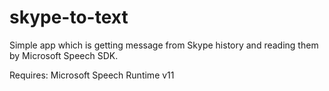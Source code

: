 # skype-to-text

Simple app which is getting message from Skype history and reading them by Microsoft Speech SDK. 

Requires: 
Microsoft Speech Runtime v11
